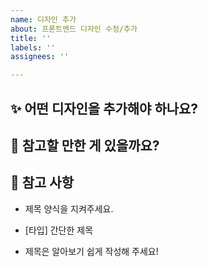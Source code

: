 ```yaml
---
name: 디자인 추가
about: 프론트엔드 디자인 수정/추가
title: ''
labels: ''
assignees: ''

---
```


## :sparkles: 어떤 디자인을 추가해야 하나요?

## :rocket: 참고할 만한 게 있을까요?

## :memo: 참고 사항

- 제목 양식을 지켜주세요.

- [타입] 간단한 제목

- 제목은 알아보기 쉽게 작성해 주세요!
